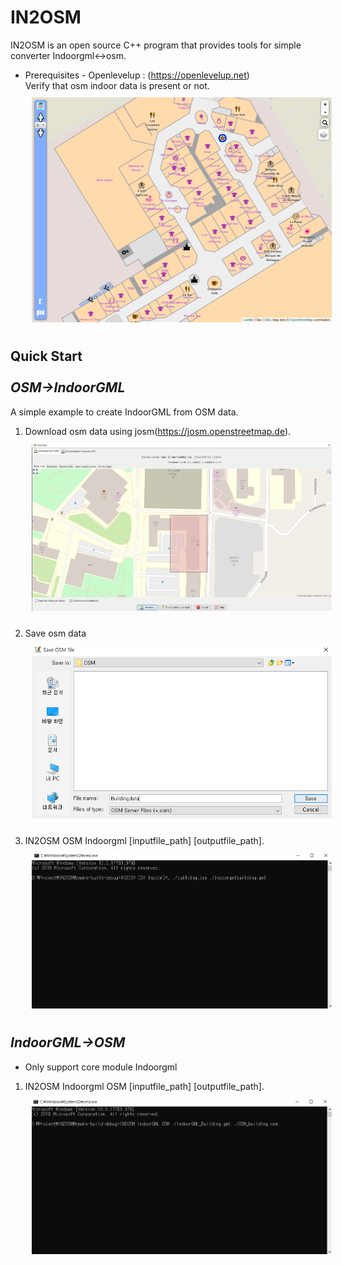 IN2OSM
=============

IN2OSM is an open source C++ program that provides tools for simple converter Indoorgml<->osm.
* Prerequisites
       - Openlevelup : (https://openlevelup.net) <br>
       Verify that osm indoor data is present or not.<br>
        <img width="500" src="Photo/shopping_mall.png" style="margin:10px"></img>
        
## Quick Start <br><br>*OSM->IndoorGML*
A simple example to create IndoorGML from OSM data.
1. Download osm data using josm(https://josm.openstreetmap.de).<br>
   <img width="500" src="Photo/download_josm.PNG" style="margin:10px"></img>
   
2. Save osm data<br>
    <img width="500" src="Photo/save_osmdata.PNG" style="margin:10px"></img>
    
3. IN2OSM OSM Indoorgml [inputfile_path] [outputfile_path].<br>
    <img width="500" src="Photo/cmd.png" style="margin:10px"></img>


## *IndoorGML->OSM*
* Only support core module Indoorgml
1. IN2OSM Indoorgml OSM [inputfile_path] [outputfile_path].<br>
   <img width="500" src="Photo/cmd2.PNG" style="margin:10px"></img>
